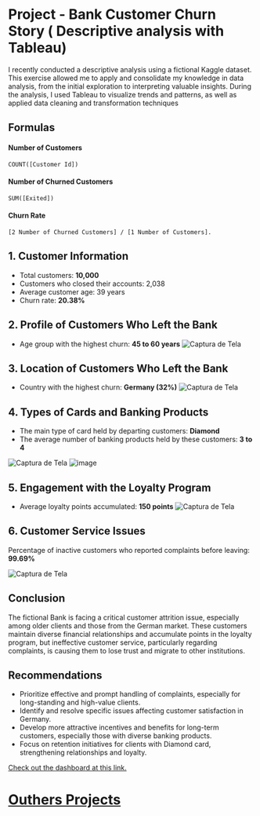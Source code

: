 # Project - Bank Customer Churn Story ( Descriptive  analysis with Tableau)
I recently conducted a descriptive analysis using a fictional Kaggle dataset. This exercise allowed me to apply and consolidate my knowledge in data analysis, from the initial exploration to interpreting valuable insights. During the analysis, I used Tableau to visualize trends and patterns, as well as applied data cleaning and transformation techniques
## Formulas
#### Number of Customers
```dax
COUNT([Customer Id])
```
#### Number of Churned Customers
```dax
SUM([Exited])
```
#### Churn Rate
```dax
[2 Number of Churned Customers] / [1 Number of Customers].
```
## 1. Customer Information 
- Total customers: **10,000**
- Customers who closed their accounts: 2,038
- Average customer age: 39 years
- Churn rate: **20.38%**
## 2. Profile of Customers Who Left the Bank
- Age group with the highest churn: **45 to 60 years**
  ![Captura de Tela](https://media.licdn.com/dms/image/v2/D4D12AQGlcgY5oCDPWg/article-inline_image-shrink_1500_2232/article-inline_image-shrink_1500_2232/0/1726692851047?e=1737590400&v=beta&t=J1hvqyY8Y82SU9SVek3LWnKd6BrLZK7vI0w_97EkGx4)

## 3. Location of Customers Who Left the Bank
- Country with the highest churn: **Germany (32%)**
 ![Captura de Tela](https://media.licdn.com/dms/image/v2/D4D12AQHtO6rBKsaI5Q/article-inline_image-shrink_1500_2232/article-inline_image-shrink_1500_2232/0/1726693024322?e=1737590400&v=beta&t=b6CuQ70elVCQhBa1BP4B6YS3dJJiMgSVhQXcrE8gRG8)

## 4. Types of Cards and Banking Products
- The main type of card held by departing customers: **Diamond**
- The average number of banking products held by these customers: **3 to 4**

![Captura de Tela](https://media.licdn.com/dms/image/v2/D4D12AQGEDh62IoqU8g/article-inline_image-shrink_1000_1488/article-inline_image-shrink_1000_1488/0/1726693287163?e=1737590400&v=beta&t=S9uysFF45oDksPeUPAc3Ki_-DmpCdlXFRw8fTWMGzo0)
![image](https://github.com/user-attachments/assets/c3be62be-4c64-4c31-8870-1ebef8e6dd83)

## 5. Engagement with the Loyalty Program
- Average loyalty points accumulated: **150 points**
![Captura de Tela](https://media.licdn.com/dms/image/v2/D4D12AQHJql7Za0P_dA/article-inline_image-shrink_1500_2232/article-inline_image-shrink_1500_2232/0/1726693485983?e=1737590400&v=beta&t=KoLA-w12Qxaajg6qpoU8ZyYpRDO9Bz9QaxYoQqrNFr8)

## 6. Customer Service Issues
Percentage of inactive customers who reported complaints before leaving: **99.69%**


![Captura de Tela](https://media.licdn.com/dms/image/v2/D4D12AQE5-FtH1WRrJg/article-inline_image-shrink_1500_2232/article-inline_image-shrink_1500_2232/0/1726693685139?e=1737590400&v=beta&t=tJ6yEN_3Hep2BmQak1ysGrflqlKUd-F-h9J-mQUoUo8)

## Conclusion
The fictional Bank is facing a critical customer attrition issue, especially among older clients and those from the German market. These customers maintain diverse financial relationships and accumulate points in the loyalty program, but ineffective customer service, particularly regarding complaints, is causing them to lose trust and migrate to other institutions.
## Recommendations
- Prioritize effective and prompt handling of complaints, especially for long-standing and high-value clients.
- Identify and resolve specific issues affecting customer satisfaction in Germany.
- Develop more attractive incentives and benefits for long-term customers, especially those with diverse banking products.
- Focus on retention initiatives for clients with Diamond card, strengthening relationships and loyalty.
  
[Check out the dashboard at this link.](https://public.tableau.com/views/BankCustomerChurnStory_17087902764790/CustomerChurnStory?:language=pt-BR&:sid=&:redirect=auth&:display_count=n&:origin=viz_share_link)
# [ Outhers Projects](https://yurimoura.carrd.co/)
